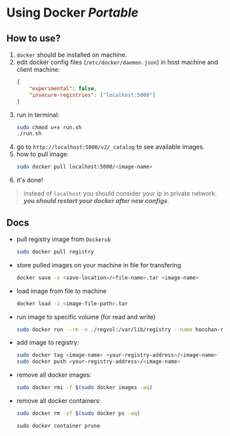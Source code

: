 # Using Docker *Portable*

## How to use?

1. `docker` should be installed on machine.
2. edit docker config files (`/etc/docker/daemon.json`) in host machine and client machine:
    ```json
    {
        "experimental": false,
        "insecure-registries": ["localhost:5000"]
    }
    ```
4. run in terminal:
    ```bash
    sudo chmod u+x run.sh
    ./run.sh
    ```
5. go to `http://localhost:5000/v2/_catalog` to see available images.
6. how to pull image:
    ```bash
    sudo docker pull localhost:5000/<image-name>
    ```
7. it's done!

> instead of `localhost` you should consider your ip in private network.
> ***you should restart your docker after new configs***.


## Docs

- pull registry image from `Dockerub`
    ```bash
    sudo docker pull registry
    ```
    
- store pulled images on your machine in file for transfering
    ```bash
    docker save -o <save-location>/<file-name>.tar <image-name>
    ```

- load image from file to machine
    ```bash
    docker load -i <image-file-path>.tar
    ```

- run image to specific volume (for read and write)
    ```bash
    sudo docker run --rm -v ./regvol:/var/lib/registry --name hooshan-registry -p 5000:5000 registry
    ```

- add image to registry:
    ```bash
    sudo docker tag <image-name> <your-registry-address>/<image-name>
    sudo docker push <your-registry-address>/<image-name>
    ```

- remove all docker images:
    ```bash
    sudo docker rmi -f $(sudo docker images -aq)
    ```

- remove all docker containers:
    ```bash
    sudo docker rm -vf $(sudo docker ps -aq)
    ```
    ```
    sudo docker container prune 
    ```
